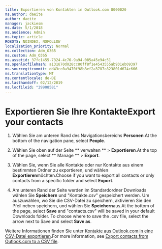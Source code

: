 ```yaml
---
title: Exportieren von Kontakten in Outlook.com 8000020
ms.author: daeite
author: daeite
manager: jackiesm
ms.date: 5/1/2018
ms.audience: Admin
ms.topic: article
ROBOTS: NOINDEX, NOFOLLOW
localization_priority: Normal
ms.collection: Adm_O365
ms.custom: Adm_O365
ms.assetid: 37fc1455-7324-4c76-9a94-085a45e94c51
ms.openlocfilehash: a131870d028cc80ff8f1e4543555ab931eb09397
ms.sourcegitcommit: dd43cc0a9470f98b8ef2a3787c823801d674c666
ms.translationtype: MT
ms.contentlocale: de-DE
ms.lasthandoff: 02/12/2019
ms.locfileid: "29908581"
---
```

# <a name="export-your-contacts"></a><span data-ttu-id="5b0ff-102">Exportieren Sie Ihre Kontakte</span><span class="sxs-lookup"><span data-stu-id="5b0ff-102">Export your contacts</span></span>

1. <span data-ttu-id="5b0ff-103">Wählen Sie am unteren Rand des Navigationsbereichs **Personen**.</span><span class="sxs-lookup"><span data-stu-id="5b0ff-103">At the bottom of the navigation pane, select **People**.</span></span>
    
2. <span data-ttu-id="5b0ff-104">Wählen Sie oben auf der Seite \*\* verwalten \*\* \> **Exportieren**.</span><span class="sxs-lookup"><span data-stu-id="5b0ff-104">At the top of the page, select \*\* Manage \*\* \> **Export**.</span></span>
    
3. <span data-ttu-id="5b0ff-105">Wählen Sie, wenn Sie alle Kontakte oder nur Kontakte aus einem bestimmten Ordner zu exportieren, und wählen **Exportieren**möchten.</span><span class="sxs-lookup"><span data-stu-id="5b0ff-105">Choose if you want to export all contacts or only contacts from a specific folder and select **Export**.</span></span> 
    
4. <span data-ttu-id="5b0ff-p101">Am unteren Rand der Seite werden im Standardordner Downloads wählen Sie **Speichern** und "Kontakte.csv" gespeichert werden. Um auszuwählen, wo Sie die CSV-Datei zu speichern, aktivieren Sie den Pfeil neben speichern, und wählen Sie **Speichern**aus.</span><span class="sxs-lookup"><span data-stu-id="5b0ff-p101">At the bottom of the page, select **Save** and "contacts.csv" will be saved in your default Downloads folder. To choose where to save the .csv file, select the arrow next to Save and select **Save as**.</span></span> 
    
<span data-ttu-id="5b0ff-108">Weitere Informationen finden Sie unter [Kontakte aus Outlook.com in eine CSV-Datei exportieren](https://go.microsoft.com/fwlink/p/?linkid=873137).</span><span class="sxs-lookup"><span data-stu-id="5b0ff-108">For more information, see [Export contacts from Outlook.com to a CSV file](https://go.microsoft.com/fwlink/p/?linkid=873137).</span></span>
  

